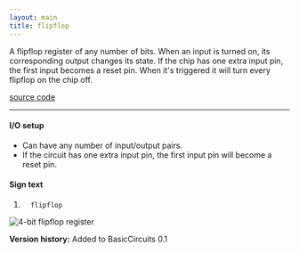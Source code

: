 ```yaml
---
layout: main
title: flipflop
---
```


A flipflop register of any number of bits. When an input is turned on, its corresponding output changes its state.
If the chip has one extra input pin, the first input becomes a reset pin. 
When it's triggered it will turn every flipflop on the chip off.

[source code](https://github.com/eisental/BasicCircuits/blob/master/src/main/java/org/tal/basiccircuits/flipflop.java)

* * *

#### I/O setup 
* Can have any number of input/output pairs. 
* If the circuit has one extra input pin, the first input pin will become a reset pin.

#### Sign text
1. `   flipflop   `

![4-bit flipflop register](/RedstoneChips/images/flipflop.png "4-bit flipflop register")

__Version history:__ Added to BasicCircuits 0.1